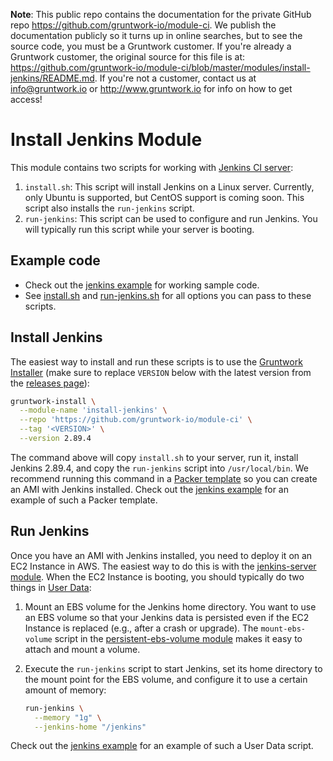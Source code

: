 **Note**: This public repo contains the documentation for the private GitHub repo <https://github.com/gruntwork-io/module-ci>.
We publish the documentation publicly so it turns up in online searches, but to see the source code, you must be a Gruntwork customer.
If you're already a Gruntwork customer, the original source for this file is at: <https://github.com/gruntwork-io/module-ci/blob/master/modules/install-jenkins/README.md>.
If you're not a customer, contact us at <info@gruntwork.io> or <http://www.gruntwork.io> for info on how to get access!

# Install Jenkins Module

This module contains two scripts for working with [Jenkins CI server](https://jenkins.io):
 
1. `install.sh`: This script will install Jenkins on a Linux server. Currently, only Ubuntu is supported, but CentOS 
   support is coming soon. This script also installs the `run-jenkins` script.
1. `run-jenkins`: This script can be used to configure and run Jenkins. You will typically run this script while your
   server is booting.




## Example code

- Check out the [jenkins example](/examples/jenkins) for working sample code.
- See [install.sh](install.sh) and [run-jenkins.sh](run-jenkins) for all options you can pass to these scripts.




## Install Jenkins

The easiest way to install and run these scripts is to use the [Gruntwork 
Installer](https://github.com/gruntwork-io/gruntwork-installer) (make sure to replace `VERSION` below with the latest
version from the [releases page](https://github.com/gruntwork-io/module-ci-public/releases)):

```bash
gruntwork-install \
  --module-name 'install-jenkins' \
  --repo 'https://github.com/gruntwork-io/module-ci' \
  --tag '<VERSION>' \
  --version 2.89.4
```   

The command above will copy `install.sh` to your server, run it, install Jenkins 2.89.4, and copy the `run-jenkins` 
script into `/usr/local/bin`. We recommend running this command in a [Packer template](https://www.packer.io/) so you 
can create an AMI with Jenkins installed. Check out the [jenkins example](/examples/jenkins) for an example of such a 
Packer template.    




## Run Jenkins 

Once you have an AMI with Jenkins installed, you need to deploy it on an EC2 Instance in AWS. The easiest way to do 
this is with the [jenkins-server module](/modules/jenkins-server). When the EC2 Instance is booting, you should 
typically do two things in [User Data](https://docs.aws.amazon.com/AWSEC2/latest/UserGuide/user-data.html):

1. Mount an EBS volume for the Jenkins home directory. You want to use an EBS volume so that your Jenkins data is 
   persisted even if the EC2 Instance is replaced (e.g., after a crash or upgrade). The `mount-ebs-volume` script in the 
   [persistent-ebs-volume module](https://github.com/gruntwork-io/module-server-public/tree/master/modules/persistent-ebs-volume)
   makes it easy to attach and mount a volume.

1. Execute the `run-jenkins` script to start Jenkins, set its home directory to the mount point for the EBS volume,
   and configure it to use a certain amount of memory: 

    ```bash
    run-jenkins \
      --memory "1g" \
      --jenkins-home "/jenkins"
    ```
    
Check out the [jenkins example](/examples/jenkins) for an example of such a User Data script.    